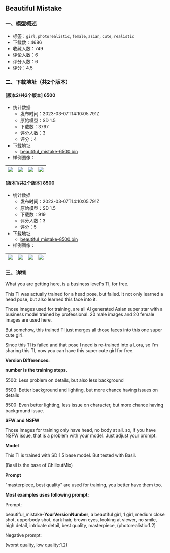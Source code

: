 ## Beautiful Mistake
### 一、模型概述

- 标签：`girl`, `photorealistic`, `female`, `asian`, `cute`, `realistic`
- 下载数：4686
- 收藏人数：749
- 评论人数：6
- 评分人数：6
- 评分：4.5

### 二、下载地址（共2个版本）

#### [版本2/共2个版本] 6500

- 统计数据
  - 发布时间：2023-03-07T14:10:05.791Z
  - 原始模型：SD 1.5
  - 下载数：3767
  - 评分人数：3
  - 评分：4
- 下载地址
  - [beautiful_mistake-6500.bin](https://civitai.com/api/download/models/13135)
- 样例图像：

| <img src="https://image.civitai.com/xG1nkqKTMzGDvpLrqFT7WA/5aeade12-07b2-462e-be69-55f93cfa9700/width=450/126954.jpeg" /> | <img src="https://image.civitai.com/xG1nkqKTMzGDvpLrqFT7WA/e01c15f5-7c95-49a5-8555-26e77f760900/width=450/126953.jpeg" /> | <img src="https://image.civitai.com/xG1nkqKTMzGDvpLrqFT7WA/c41195e2-172f-4b39-a593-3e96e6fbdb00/width=450/126925.jpeg" /> | <img src="https://image.civitai.com/xG1nkqKTMzGDvpLrqFT7WA/9a6cfe28-b479-4530-7332-16a33a18f100/width=450/126924.jpeg" /> |
| ---- | ---- | ---- | ---- |

#### [版本1/共2个版本] 8500

- 统计数据
  - 发布时间：2023-03-07T14:10:05.791Z
  - 原始模型：SD 1.5
  - 下载数：919
  - 评分人数：3
  - 评分：5
- 下载地址
  - [beautiful_mistake-8500.bin](https://civitai.com/api/download/models/13185)
- 样例图像：

| <img src="https://image.civitai.com/xG1nkqKTMzGDvpLrqFT7WA/13cab7c7-2278-42ce-0adf-bd88a8ef3300/width=450/127443.jpeg" /> | <img src="https://image.civitai.com/xG1nkqKTMzGDvpLrqFT7WA/f837f143-e4fe-430b-c396-6c73e1b75800/width=450/127442.jpeg" /> | <img src="https://image.civitai.com/xG1nkqKTMzGDvpLrqFT7WA/5493d89e-c20e-414f-1f84-3ad8bf7b6c00/width=450/127441.jpeg" /> | <img src="https://image.civitai.com/xG1nkqKTMzGDvpLrqFT7WA/2600dc18-4f3b-4ae0-fea0-1e14b6fc1400/width=450/127440.jpeg" /> |
| ---- | ---- | ---- | ---- |


### 三、详情
<p>What you are getting here, is a business level's TI, for free.</p><p></p><p>This TI was actually trained for a head pose, but failed. It not only learned a head pose, but also learned this face into it.</p><p></p><p>Those images used for training, are all AI generated Asian super star with a business model trained by professional. 20 male images and 20 female images are used here.</p><p></p><p>But somehow, this trained TI just merges all those faces into this one super cute girl.</p><p></p><p>Since this TI is failed and that pose I need is re-trained into a Lora, so I'm sharing this TI, now you can have this super cute girl for free.</p><p></p><p><strong>Version Differences:</strong></p><p><strong>number is the training steps.</strong></p><p>5500: Less problem on details, but also less background</p><p>6500: Better background and lighting, but more chance having issues on details</p><p>8500: Even better lighting, less issue on character, but more chance having background issue.</p><p></p><p><strong>SFW and NSFW</strong></p><p>Those images for training only have head, no body at all. so, if you have NSFW issue, that is a problem with your model. Just adjust your prompt.</p><p></p><p><strong>Model</strong></p><p>This TI is trained with SD 1.5 base model. But tested with Basil.</p><p>(Basil is the base of ChilloutMix)</p><p></p><p><strong>Prompt</strong></p><p>"masterpiece, best quality" are used for training, you better have them too.</p><p></p><p><strong>Most examples uses following prompt:</strong></p><p>Prompt:</p><p>beautiful_mistake-<strong>YourVersionNumber</strong>, a beautiful girl, 1 girl, medium close shot, upperbody shot, dark hair, brown eyes, looking at viewer, no smile, high detail, intricate detail, best quality, masterpiece, (photorealistic:1.2)</p><p></p><p>Negative prompt:</p><p>(worst quality, low quality:1.2)</p><p></p><p></p><p></p><p></p><p></p><p></p>